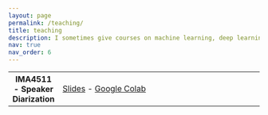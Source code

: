```yaml
---
layout: page
permalink: /teaching/
title: teaching
description: I sometimes give courses on machine learning, deep learning, and speech processing. Here are some the materials from my courses.
nav: true
nav_order: 6
---
```


<table class="table table-sm table-borderless">
  <tr>
    <th scope="row" style="width: 20%">IMA4511 - Speaker Diarization</th>
    <td>
<a href="/assets/pdf/Speaker Diarization Lecture 2024.pdf">Slides</a> - <a href="https://colab.research.google.com/drive/1T4kLdLBk5hbpyY7vaNkg809KiV3B9mvy?usp=sharing">Google Colab</a>
    </td>
  </tr>
</table>